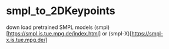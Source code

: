 # smpl_to_2DKeypoints



down load pretrained SMPL models 
  (smpl)[https://smpl.is.tue.mpg.de/index.html] or (smpl-X)[https://smpl-x.is.tue.mpg.de/]
